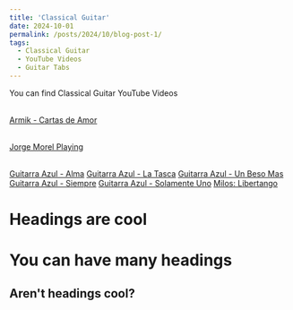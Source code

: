 ```yaml
---
title: 'Classical Guitar'
date: 2024-10-01
permalink: /posts/2024/10/blog-post-1/
tags:
  - Classical Guitar
  - YouTube Videos
  - Guitar Tabs  
---
```


You can find Classical Guitar YouTube Videos 

<br>[Armik - Cartas de Amor](https://www.youtube.com/watch?v=rQKCiuSR2F8)

<br>[Jorge Morel Playing](https://www.youtube.com/watch?v=egDcHchu2do)

<br>[Guitarra Azul - Alma](https://www.youtube.com/watch?v=Cr0zLJBVQXI)
[Guitarra Azul - La Tasca](https://www.youtube.com/watch?v=zof0j8_fyTQ)
[Guitarra Azul - Un Beso Mas](https://www.youtube.com/watch?v=phrXTO4xS0g)
[Guitarra Azul - Siempre](https://www.youtube.com/watch?v=jLB1NeZMKdc)
[Guitarra Azul - Solamente Uno](https://www.youtube.com/watch?v=MRgD-GDN9d8)
[Milos: Libertango](https://www.youtube.com/watch?v=RxlthEzUjTs)

Headings are cool
======

You can have many headings
======

Aren't headings cool?
------
